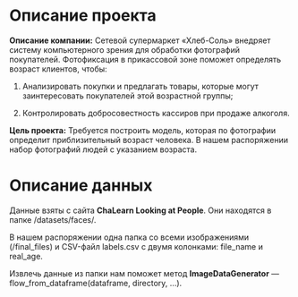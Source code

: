 # Описание проекта

**Описание компании:** Сетевой супермаркет «Хлеб-Соль» внедряет систему компьютерного зрения для обработки фотографий покупателей. Фотофиксация в прикассовой зоне поможет определять возраст клиентов, чтобы:

1) Анализировать покупки и предлагать товары, которые могут заинтересовать покупателей этой возрастной группы;

2) Контролировать добросовестность кассиров при продаже алкоголя.

**Цель проекта:** Требуется построить модель, которая по фотографии определит приблизительный возраст человека. В нашем распоряжении набор фотографий людей с указанием возраста.


# Описание данных

Данные взяты с сайта **ChaLearn Looking at People**. Они находятся в папке /datasets/faces/.

В нашем распоряжении одна папка со всеми изображениями (/final_files) и CSV-файл labels.csv с двумя колонками: file_name и real_age.

Извлечь данные из папки нам поможет метод **ImageDataGenerator** —flow_from_dataframe(dataframe, directory, ...).
